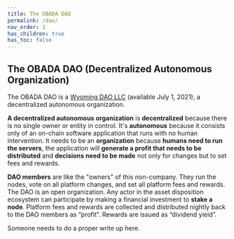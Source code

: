 ```yaml
---
title: The OBADA DAO
permalink: /dao/
nav_order: 1
has_children: true
has_toc: false
---
```


## The OBADA DAO (Decentralized Autonomous Organization)
The OBADA DAO is a [Wyoming DAO LLC](https://www.coindesk.com/wyoming-dao-llc-law-passed) (available July 1, 2021), a decentralized autonomous organization.   

**A decentralized autonomous organization** is **decentralized** because there is no single owner or entity in control.   It's **autonomous** because it consists only of an on-chain software application that runs with no human intervention.  It needs to be an **organization** because **humans need to run the servers**, the application will **generate a profit that needs to be distributed** and **decisions need to be made** not only for changes but to set fees and rewards.

**DAO members** are like the "owners" of this non-company. They run the nodes, vote on all platform changes, and set all platform fees and rewards.   The DAO is an open organization.   Any actor in the asset disposition ecosystem can participate by making a financial investment to **stake a node**.   Platform fees and rewards are collected and distributed  nightly back to the DAO members as “profit”.  Rewards are issued as “dividend yield”.    

Someone needs to do a proper write up here.
